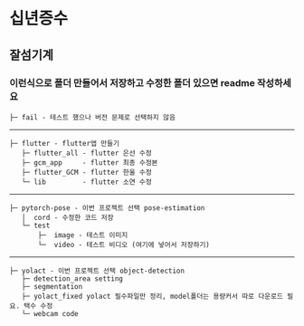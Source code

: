 # 십년증수
## 잘섬기계
### 이런식으로 폴더 만들어서 저장하고 수정한 폴더 있으면 readme 작성하세요
```
├─ fail - 테스트 했으나 버전 문제로 선택하지 않음
```   
--------------------------------------------------
```
├─ flutter - flutter앱 만들기    
   ├─ flutter_all - flutter 은선 수정
   ├─ gcm_app     - flutter 최종 수정본
   ├─ flutter_GCM - flutter 한울 수정
   └─ lib         - flutter 소연 수정
```


--------------------------------------------------
```
├─ pytorch-pose - 이번 프로젝트 선택 pose-estimation    
   │  cord - 수정한 코드 저장
   └─ test
       ├─  image - 테스트 이미지
       └─  video - 테스트 비디오 (여기에 넣어서 저장하기)   
```

--------------------------------------------------

```
├─ yolact - 이번 프로젝트 선택 object-detection       
   ├─ detection_area setting 
   ├─ segmentation
   ├─ yolact_fixed yolact 필수파일만 정리, model폴더는 용량커서 따로 다운로드 필요. 택수 수정
   └─ webcam code
```
